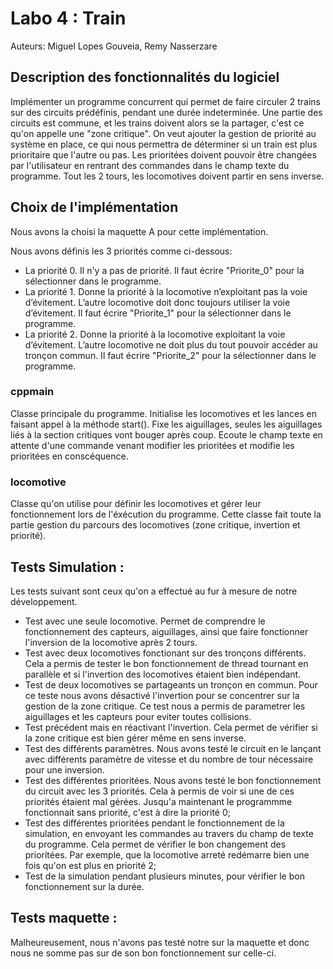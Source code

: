
# Labo 4 : Train

Auteurs: Miguel Lopes Gouveia, Remy Nasserzare

## Description des fonctionnalités du logiciel

Implémenter un programme concurrent qui permet de faire circuler 2 trains sur des circuits prédéfinis, pendant une durée indeterminée.
Une partie des circuits est commune, et les trains doivent alors se la partager, c'est ce qu'on appelle une "zone critique". On veut ajouter la gestion de priorité au système en place,
ce qui nous permettra de déterminer si un train est plus prioritaire que l'autre ou pas. Les prioritées doivent pouvoir être changées par l'utilisateur en rentrant des commandes dans le champ texte du programme.
Tout les 2 tours, les locomotives doivent partir en sens inverse.


## Choix de l'implémentation

Nous avons la choisi la maquette A pour cette implémentation.

Nous avons définis les 3 priorités comme ci-dessous:

- La priorité 0. Il n'y a pas de priorité. Il faut écrire "Priorite_0" pour la sélectionner dans le programme.
- La priorité 1. Donne la priorité à la locomotive n’exploitant pas la voie d’évitement. L’autre locomotive doit donc toujours utiliser la voie d’évitement. Il faut écrire "Priorite_1" pour la sélectionner dans le programme.
- La priorité 2. Donne la priorité à la locomotive exploitant la voie d’évitement. L’autre locomotive ne doit plus du tout pouvoir accéder au tronçon commun. Il faut écrire "Priorite_2" pour la sélectionner dans le programme.

### cppmain

Classe principale du programme.
Initialise les locomotives et les lances en faisant appel à la méthode start().
Fixe les aiguillages, seules les aiguillages liés à la section critiques vont bouger après coup.
Ecoute le champ texte en attente d'une commande venant modifier les prioritées et modifie les prioritées en conscéquence.

### locomotive

Classe qu'on utilise pour définir les locomotives et gérer leur fonctionnement lors de l'éxécution du programme.
Cette classe fait toute la partie gestion du parcours des locomotives (zone critique, invertion et priorité).

## Tests Simulation :

Les tests suivant sont ceux qu'on a effectué au fur à mesure de notre développement.

* Test avec une seule locomotive. Permet de comprendre le fonctionnement des capteurs, aiguillages, ainsi que faire fonctionner l'inversion de la locomotive après 2 tours.
* Test avec deux locomotives fonctionant sur des tronçons différents. Cela a permis de tester le bon fonctionnement de thread tournant en parallèle et si l'invertion des locomotives étaient bien indépendant.
* Test de deux locomotives se partageants un tronçon en commun. Pour ce teste nous avons désactivé l'invertion pour se concentrer sur la gestion de la zone critique. Ce test nous a permis de parametrer les aiguillages et les capteurs pour eviter toutes collisions.
* Test précédent mais en réactivant l'invertion. Cela permet de vérifier si la zone critique est bien gérer même en sens inverse.
* Test des différents paramètres. Nous avons testé le circuit en le lançant avec différents paramètre de vitesse et du nombre de tour nécessaire pour une inversion.
* Test des différentes prioritées. Nous avons testé le bon fonctionnement du circuit avec les 3 priorités. Cela à permis de voir si une de ces priorités étaient mal gérées. Jusqu'a maintenant le programmme fonctionnait sans priorité, c'est à dire la priorité 0;
* Test des différentes prioritées pendant le fonctionnement de la simulation, en envoyant les commandes au travers du champ de texte du programme. Cela permet de vérifier le bon changement des prioritées. Par exemple, que la locomotive arreté redémarre bien une fois qu'on est plus en priorité 2;
* Test de la simulation pendant plusieurs minutes, pour vérifier le bon fonctionnement sur la durée.


## Tests maquette :
Malheureusement, nous n'avons pas testé notre sur la maquette et donc nous ne somme pas sur de son bon fonctionnement sur celle-ci.